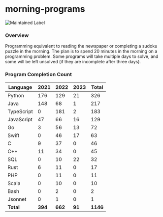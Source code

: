 # morning-programs

![Maintained Label](https://img.shields.io/badge/Maintained-Partially-yellow?style=for-the-badge)

### Overview

Programming equivalent to reading the newspaper or completing a sudoku puzzle in the morning.  The plan is to spend 20 
minutes in the morning on a programming problem.  Some programs will take multiple days to solve, and some will be left 
unsolved (if they are incomplete after three days).

### Program Completion Count

| Language   | 2021    | 2022    | 2023   | Total    |
|------------|---------|---------|--------|----------|
| Python     | 176     | 129     | 21     | 326      |
| Java       | 148     | 68      | 1      | 217      |
| TypeScript | 0       | 181     | 2      | 183      |
| JavaScript | 47      | 66      | 16     | 129      |
| Go         | 3       | 56      | 13     | 72       |
| Swift      | 0       | 46      | 17     | 63       |
| C          | 9       | 37      | 0      | 46       |
| C++        | 11      | 34      | 0      | 45       |
| SQL        | 0       | 10      | 22     | 32       |
| Rust       | 6       | 11      | 0      | 17       |
| PHP        | 0       | 11      | 0      | 11       |
| Scala      | 0       | 10      | 0      | 10       |
| Bash       | 0       | 2       | 0      | 2        |
| Jsonnet    | 0       | 1       | 0      | 1        |
| **Total**  | **394** | **662** | **91** | **1146** |
